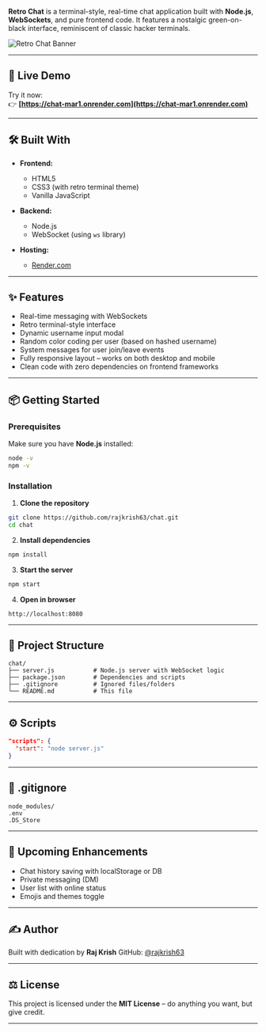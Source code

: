 

**Retro Chat** is a terminal-style, real-time chat application built with **Node.js**, **WebSockets**, and pure frontend code. It features a nostalgic green-on-black interface, reminiscent of classic hacker terminals.

![Retro Chat Banner](https://chat-mar1.onrender.com/screenshot.png) <!-- Optional, replace or remove if you don't have this image -->

---

## 🚀 Live Demo

Try it now:  
👉 **[https://chat-mar1.onrender.com](https://chat-mar1.onrender.com)**

---

## 🛠️ Built With

- **Frontend:**  
  - HTML5  
  - CSS3 (with retro terminal theme)  
  - Vanilla JavaScript

- **Backend:**  
  - Node.js  
  - WebSocket (using `ws` library)

- **Hosting:**  
  - [Render.com](https://render.com/)

---

## ✨ Features

- Real-time messaging with WebSockets
- Retro terminal-style interface
- Dynamic username input modal
- Random color coding per user (based on hashed username)
- System messages for user join/leave events
- Fully responsive layout – works on both desktop and mobile
- Clean code with zero dependencies on frontend frameworks

---

## 📦 Getting Started

### Prerequisites

Make sure you have **Node.js** installed:

```bash
node -v
npm -v
````

### Installation

1. **Clone the repository**

```bash
git clone https://github.com/rajkrish63/chat.git
cd chat
```

2. **Install dependencies**

```bash
npm install
```

3. **Start the server**

```bash
npm start
```

4. **Open in browser**

```
http://localhost:8080
```

---

## 📁 Project Structure

```
chat/
├── server.js           # Node.js server with WebSocket logic
├── package.json        # Dependencies and scripts
├── .gitignore          # Ignored files/folders
└── README.md           # This file
```

---

## ⚙️ Scripts

```json
"scripts": {
  "start": "node server.js"
}
```

---

## 🧾 .gitignore

```gitignore
node_modules/
.env
.DS_Store
```

---

## 🤖 Upcoming Enhancements

* Chat history saving with localStorage or DB
* Private messaging (DM)
* User list with online status
* Emojis and themes toggle

---

## ✍️ Author

Built with dedication by **Raj Krish**
GitHub: [@rajkrish63](https://github.com/rajkrish63)

---

## ⚖️ License

This project is licensed under the **MIT License** – do anything you want, but give credit.

---


